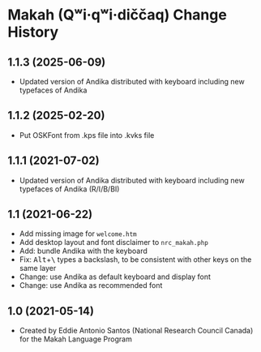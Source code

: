 Makah (Qʷi·qʷi·diččaq) Change History
=====================================

1.1.3 (2025-06-09)
------------------
* Updated version of Andika distributed with keyboard including new typefaces of Andika

1.1.2 (2025-02-20)
------------------
* Put OSKFont from .kps file into .kvks file

1.1.1 (2021-07-02)
----------------
* Updated version of Andika distributed with keyboard including new typefaces of Andika (R/I/B/BI)

1.1 (2021-06-22)
----------------
* Add missing image for `welcome.htm`
* Add desktop layout and font disclaimer to `nrc_makah.php`
* Add: bundle Andika with the keyboard
* Fix: <kbd>Alt</kbd>+<kbd>\\</kbd> types a backslash, to be consistent with other keys on the same layer 
* Change: use Andika as default keyboard and display font
* Change: use Andika as recommended font

1.0 (2021-05-14)
----------------
* Created by Eddie Antonio Santos (National Research Council Canada) for the Makah Language Program
